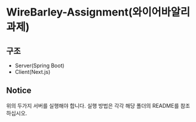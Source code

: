 # WireBarley-Assignment(와이어바알리 과제)

## 구조
- Server(Spring Boot)
- Client(Next.js)

## Notice
위의 두가지 서버를 실행해야 합니다.
실행 방법은 각각 해당 폴더의 README를 참조 하십시오.